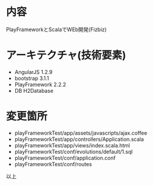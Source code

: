 # 内容
PlayFrameworkとScalaでWEb開発(Fizbiz)

# アーキテクチャ(技術要素)
- AngularJS 1.2.9
- bootstrap 3.1.1
- PlayFramework 2.2.2
- DB H2Database

# 変更箇所
- playFrameworkTest/app/assets/javascripts/ajax.coffee
- playFrameworkTest/app/controllers/Application.scala
- playFrameworkTest/app/views/index.scala.html
- playFrameworkTest/conf/evolutions/default/1.sql
- playFrameworkTest/conf/application.conf
- playFrameworkTest/conf/routes

以上

